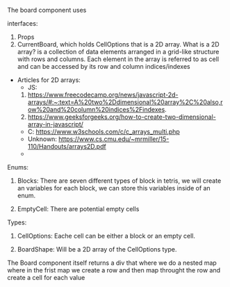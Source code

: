 The board component uses

interfaces:

1.  Props
2.  CurrentBoard, which holds CellOptions that is a 2D array. What is a 2D array? is a collection of data elements arranged in a grid-like structure with rows and columns. Each element in the array is referred to as cell and can be accessed by its row and column indices/indexes

- Articles for 2D arrays:
  - JS:
  1. https://www.freecodecamp.org/news/javascript-2d-arrays/#:~:text=A%20two%2Ddimensional%20array%2C%20also,row%20and%20column%20indices%2Findexes.
  2. https://www.geeksforgeeks.org/how-to-create-two-dimensional-array-in-javascript/
  - C: https://www.w3schools.com/c/c_arrays_multi.php
  - Unknown: https://www.cs.cmu.edu/~mrmiller/15-110/Handouts/arrays2D.pdf
  -

Enums:

1. Blocks: There are seven different types of block in tetris, we will create an variables for each block, we can store this variables inside of an enum.

2. EmptyCell: There are potential empty cells

Types:

1. CellOptions: Eache cell can be either a block or an empty cell.

2. BoardShape: Will be a 2D array of the CellOptions type.

The Board component itself returns a div that where we do a nested map where in the frist map we create a row and then map throught the row and create a cell for each value
